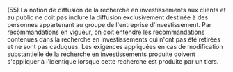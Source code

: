 (55) La notion de diffusion de la recherche en investissements aux clients et au public ne doit pas inclure la diffusion exclusivement destinée à des personnes appartenant au groupe de l'entreprise d'investissement. Par recommandations en vigueur, on doit entendre les recommandations contenues dans la recherche en investissements qui n'ont pas été retirées et ne sont pas caduques. Les exigences appliquées en cas de modification substantielle de la recherche en investissements produite doivent s'appliquer à l'identique lorsque cette recherche est produite par un tiers.